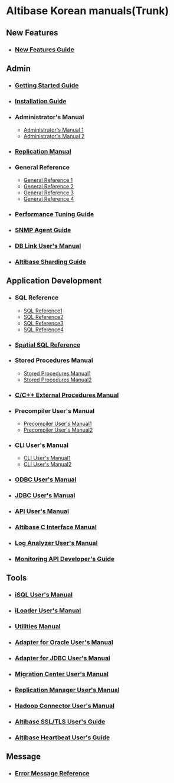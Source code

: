# Altibase Korean manuals(Trunk)

## New Features

- ### [New Features Guide](https://github.com/ALTIBASE/Documents/blob/master/Manuals/Altibase_trunk/kor/NewFeaturesGuide.md)





## Admin

- ### [Getting Started Guide](https://github.com/ALTIBASE/Documents/blob/master/Manuals/Altibase_trunk/kor/GettingStarted.md)	

- ### [Installation Guide](https://github.com/ALTIBASE/Documents/blob/master/Manuals/Altibase_trunk/kor/Installation.md)	

- ### Administrator's Manual	

  - [Administrator's Manual 1](https://github.com/ALTIBASE/Documents/blob/master/Manuals/Altibase_trunk/kor/Admin_1.md)
  - [Administrator's Manual 2](https://github.com/ALTIBASE/Documents/blob/master/Manuals/Altibase_trunk/kor/Admin_2.md)

- ### [Replication Manual](https://github.com/ALTIBASE/Documents/blob/master/Manuals/Altibase_trunk/kor/Replication.md)	

- ### General Reference	

  - [General Reference 1](https://github.com/ALTIBASE/Documents/blob/master/Manuals/Altibase_trunk/kor/GeneralReference_1.md)
  - [General Reference 2](https://github.com/ALTIBASE/Documents/blob/master/Manuals/Altibase_trunk/kor/GeneralReference_2.md) 
  - [General Reference 3](https://github.com/ALTIBASE/Documents/blob/master/Manuals/Altibase_trunk/kor/GeneralReference_3.md)
  - [General Reference 4](https://github.com/ALTIBASE/Documents/blob/master/Manuals/Altibase_trunk/kor/GeneralReference_4.md)

- ### [Performance Tuning Guide](https://github.com/ALTIBASE/Documents/blob/master/Manuals/Altibase_trunk/kor/TuningGuide.md)

- ### [SNMP Agent Guide](https://github.com/ALTIBASE/Documents/blob/master/Manuals/Altibase_trunk/kor/SNMP.md)

- ### [DB Link User's Manual](https://github.com/ALTIBASE/Documents/blob/master/Manuals/Altibase_trunk/kor/DBLink.md)

- ### [Altibase Sharding Guide](https://github.com/ALTIBASE/Documents/blob/master/Manuals/Altibase_trunk/kor/Sharding.md)



## Application Development

- ### SQL Reference

  - [SQL Reference1](https://github.com/ALTIBASE/Documents/blob/master/Manuals/Altibase_trunk/kor/SQL1.md)
  - [SQL Reference2](https://github.com/ALTIBASE/Documents/blob/master/Manuals/Altibase_trunk/kor/SQL2.md)
  - [SQL Reference3](https://github.com/ALTIBASE/Documents/blob/master/Manuals/Altibase_trunk/kor/SQL3.md)
  - [SQL Reference4](https://github.com/ALTIBASE/Documents/blob/master/Manuals/Altibase_trunk/kor/SQL4.md)

- ### [Spatial SQL Reference](https://github.com/ALTIBASE/Documents/blob/master/Manuals/Altibase_trunk/kor/SpatialSQL.md)	

- ### Stored Procedures Manual	

  - [Stored Procedures Manual1](https://github.com/ALTIBASE/Documents/blob/master/Manuals/Altibase_trunk/kor/StoredProcedure1.md)
  - [Stored Procedures Manual2](https://github.com/ALTIBASE/Documents/blob/master/Manuals/Altibase_trunk/kor/StoredProcedure2.md)

- ### [C/C++ External Procedures Manual](https://github.com/ALTIBASE/Documents/blob/master/Manuals/Altibase_trunk/kor/ExternalProcedure.md)

- ### Precompiler User's Manual

  - [Precompiler User's Manual1](https://github.com/ALTIBASE/Documents/blob/master/Manuals/Altibase_trunk/kor/Precompiler_1.md)
  - [Precompiler User's Manual2](https://github.com/ALTIBASE/Documents/blob/master/Manuals/Altibase_trunk/kor/Precompiler_2.md)

- ### CLI User's Manual

  - [CLI User's Manual1](https://github.com/ALTIBASE/Documents/blob/master/Manuals/Altibase_trunk/kor/CLI_1.md)
  - [CLI User's Manual2](https://github.com/ALTIBASE/Documents/blob/master/Manuals/Altibase_trunk/kor/CLI_2.md)

- ### [ODBC User's Manual](https://github.com/ALTIBASE/Documents/blob/master/Manuals/Altibase_trunk/kor/ODBCDriver.md)

- ### [JDBC User's Manual](https://github.com/ALTIBASE/Documents/blob/master/Manuals/Altibase_trunk/kor/JDBC.md)

- ### [API User's Manual](https://github.com/ALTIBASE/Documents/blob/master/Manuals/Altibase_trunk/kor/API.md)

- ### [Altibase C Interface Manual](https://github.com/ALTIBASE/Documents/blob/master/Manuals/Altibase_trunk/kor/ACI.md)

- ### [Log Analyzer User's Manual](https://github.com/ALTIBASE/Documents/blob/master/Manuals/Altibase_trunk/kor/LogAnalyzer.md)

- ### [Monitoring API Developer's Guide](https://github.com/ALTIBASE/Documents/blob/master/Manuals/Altibase_trunk/kor/MonitorAPI.md)


## Tools

- ### [iSQL User's Manual](https://github.com/ALTIBASE/Documents/blob/master/Manuals/Altibase_trunk/kor/iSQL.md)

- ### [iLoader User's Manual](https://github.com/ALTIBASE/Documents/blob/master/Manuals/Altibase_trunk/kor/iLoader.md)

- ### [Utilities Manual](https://github.com/ALTIBASE/Documents/blob/master/Manuals/Altibase_trunk/kor/Utilities.md)

- ### [Adapter for Oracle User's Manual](https://github.com/ALTIBASE/Documents/blob/master/Manuals/Altibase_trunk/kor/OraAdapter.md)

- ### [Adapter for JDBC User's Manual](https://github.com/ALTIBASE/Documents/blob/master/Manuals/Altibase_trunk/kor/JdbcAdapter.md)

- ### [Migration Center User's Manual](https://github.com/ALTIBASE/Documents/blob/master/Manuals/Altibase_trunk/kor/MigrationCenter.md)

- ### [Replication Manager User's Manual](https://github.com/ALTIBASE/Documents/blob/master/Manuals/Altibase_trunk/kor/ReplicationManager.md)

- ### [Hadoop Connector User's Manual](https://github.com/ALTIBASE/Documents/blob/master/Manuals/Altibase_trunk/kor/HadoopConnector.md)	

- ### [Altibase SSL/TLS User's Guide](https://github.com/ALTIBASE/Documents/blob/master/Manuals/Altibase_trunk/kor/SSL.md)	

- ### [Altibase Heartbeat User's Guide](https://github.com/ALTIBASE/Documents/blob/master/Manuals/Altibase_trunk/kor/Heartbeat.md)	

## Message

- ### [Error Message Reference](https://github.com/ALTIBASE/Documents/blob/master/Manuals/Altibase_trunk/kor/ErrorMessage.md)





